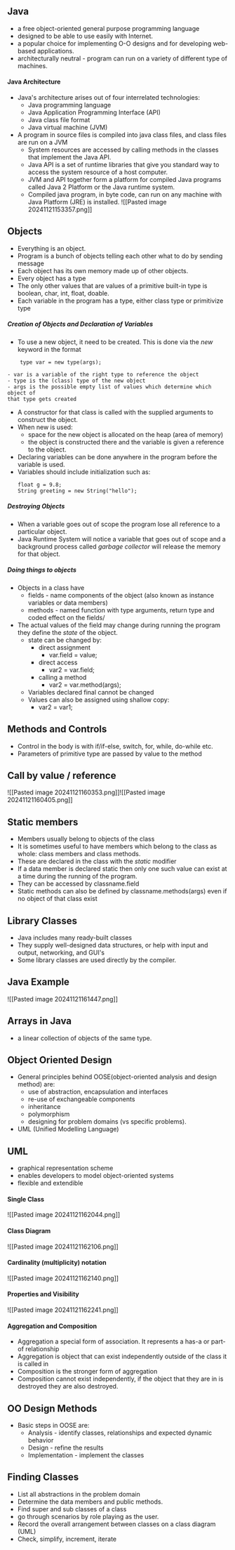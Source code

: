 
## Java 
- a free object-oriented general purpose programming language 
- designed to be able to use easily with Internet.
- a popular choice for implementing O-O designs and for developing web-based applications.
- architecturally neutral - program can run on a variety of different type of machines.

#### Java Architecture
- Java's architecture arises out of four interrelated technologies:
	- Java programming language
	- Java Application Programming Interface (API)
	- Java class file format
	- Java virtual machine (JVM)
- A program in source files is compiled into java class files, and class files are run on a JVM
	- System resources are accessed by calling methods in the classes that implement the Java API.
	- Java API is a set of runtime libraries that give you standard way to access the system resource of a host computer.
	- JVM and API together form a platform for compiled Java programs called Java 2 Platform or the Java runtime system.
	- Compiled java program, in byte code, can run on any machine with Java Platform (JRE) is installed.
	![[Pasted image 20241121153357.png]]
## Objects
- Everything is an object.
- Program is a bunch of objects telling each other what to do by sending message
- Each object has its own memory made up of other objects. 
- Every object has a type
- The only other values that are values of a primitive built-in type is boolean, char, int, float, doable.
- Each variable in the program has a type, either class type or primitivize type 

##### Creation of Objects and Declaration of Variables
- To use a new object, it need to be created. This is done via the *new* keyword in the format 
```
	type var = new type(args);
```
	- var is a variable of the right type to reference the object
	- type is the (class) type of the new object
	- args is the possible empty list of values which determine which object of 
	that type gets created
- A constructor for that class is called with the supplied arguments to construct the object.
- When new is used:
	- space for the new object is allocated on the heap (area of memory)
	- the object is constructed there and the variable is given a reference to the object.
- Declaring variables can be done anywhere in the program before the variable is used. 
- Variables should include initialization such as:
	```
	float g = 9.8;
	String greeting = new String("hello");
	```

##### Destroying Objects
- When a variable goes out of scope the program lose all reference to a particular object.
- Java Runtime System will notice a variable that goes out of scope and a background process called *garbage collector* will release the memory for that object.

##### Doing things to objects
- Objects in a class have 
	- fields - name components of the object (also known as instance variables or data members)
	- methods - named function with type arguments, return type and coded effect on the fields/
- The actual values of the field may change during running the program they define the *state* of the object. 
	- state can be changed by:
		- direct assignment
			- var.field = value;
		- direct access
			- var2 = var.field;
		- calling a method
			- var2 = var.method(args);
	- Variables declared final cannot be changed
	- Values can also be assigned using shallow copy:
		- var2 = var1;

## Methods and Controls
- Control in the body is with if/if-else, switch, for, while, do-while etc.
- Parameters of primitive type are passed by value to the method

## Call by value / reference
![[Pasted image 20241121160353.png]]![[Pasted image 20241121160405.png]]

## Static members
- Members usually belong to objects of the class
- It is sometimes useful to have members which belong to the class as whole: class members and class methods.
- These are declared in the class with the *static* modifier
- If a data member is declared static then only one such value can exist at a time during the running of the program.
- They can be accessed by classname.field
- Static methods can also be defined by classname.methods(args) even if no object of that class exist

## Library Classes
- Java includes many ready-built classes
- They supply well-designed data structures, or help with input and output, networking, and GUI's
- Some library classes are used directly by the compiler.


## Java Example
![[Pasted image 20241121161447.png]]

## Arrays in Java
- a linear collection of objects of the same type.

## Object Oriented Design
- General principles behind OOSE(object-oriented analysis and design method) are:
	- use of abstraction, encapsulation and interfaces
	- re-use of exchangeable components
	- inheritance
	- polymorphism
	- designing for problem domains (vs specific problems).
-  UML (Unified Modelling Language)

## UML
- graphical representation scheme
- enables developers to model object-oriented systems 
- flexible and extendible


#### Single Class
![[Pasted image 20241121162044.png]]
#### Class Diagram
![[Pasted image 20241121162106.png]]

#### Cardinality (multiplicity) notation
![[Pasted image 20241121162140.png]]
#### Properties and Visibility
![[Pasted image 20241121162241.png]]

#### Aggregation and Composition
- Aggregation a special form of association. It represents a has-a or part-of relationship
- Aggregation is object that can exist independently outside of the class it is called in
- Composition is the stronger form of aggregation
- Composition cannot exist independently, if the object that they are in is destroyed they are also destroyed.

## OO Design Methods
- Basic steps in OOSE are:
	- Analysis - identify classes, relationships and expected dynamic behavior
	- Design - refine the results 
	- Implementation - implement the classes


## Finding Classes
- List all abstractions in the problem domain
- Determine  the data members and public methods.
- Find super and sub classes of a class
- go through scenarios by role playing as the user.
- Record the overall arrangement between classes on a class diagram (UML)
- Check, simplify, increment, iterate
